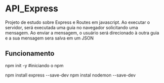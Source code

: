 # API_Express

Projeto de estudo sobre Express e Routes em javascript. Ao executar o servidor, será executada uma guia no navegador solicitando uma mensagem. Ao enviar
a mensagem, o usuário será direcionado à outra guia e a sua mensagem sera salva em um JSON

## Funcionamento

npm init -y #iniciando o npm

npm install express --save-dev 
npm instal nodemon --save-dev 


